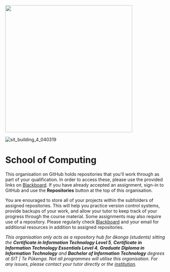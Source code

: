 

<img src="https://www.sit.ac.nz/Portals/0/Upload/Images/Logos/SIT+TePukenga-Linera_White%20lg.png" width="400" />



![sit_building_4_040319](https://github.com/bitinvers/.github/assets/50429378/bd8434fe-9341-4789-aec0-3582ed7d6a6b)

# School of Computing

This organisation on GitHub holds repositories that you'll work through as part of your qualification. In order to access these, please use the provided links on [Blackboard](https://blackboard.sit.ac.nz). If you have already accepted an assignment, sign-in to GitHub and use the **Repositories** button at the top of this organisation.

You are enouraged to store all of your projects within the subfolders of assigned repositories. This will help you practice version control systems, provide backups of your work, and allow your tutor to keep track of your progress through the course material. Some assignments may also require use of a repository. Please regularly check [Blackboard](https://blackboard.sit.ac.nz/) and your email for additional resources in addition to assigned repositories.

*This organisation only acts as a repository hub for ākonga (students) sitting the **Certificate in Information Technology Level 5**, **Certificate in Information Technology Essentials Level 4**, **Graduate Diploma in Information Technology** and **Bachelor of Information Technology** degrees at SIT | Te Pūkenga. Not all programmes will utilise this organisation. For any issues, please contact your tutor directly or the [institution](https://www.sit.ac.nz/).*
